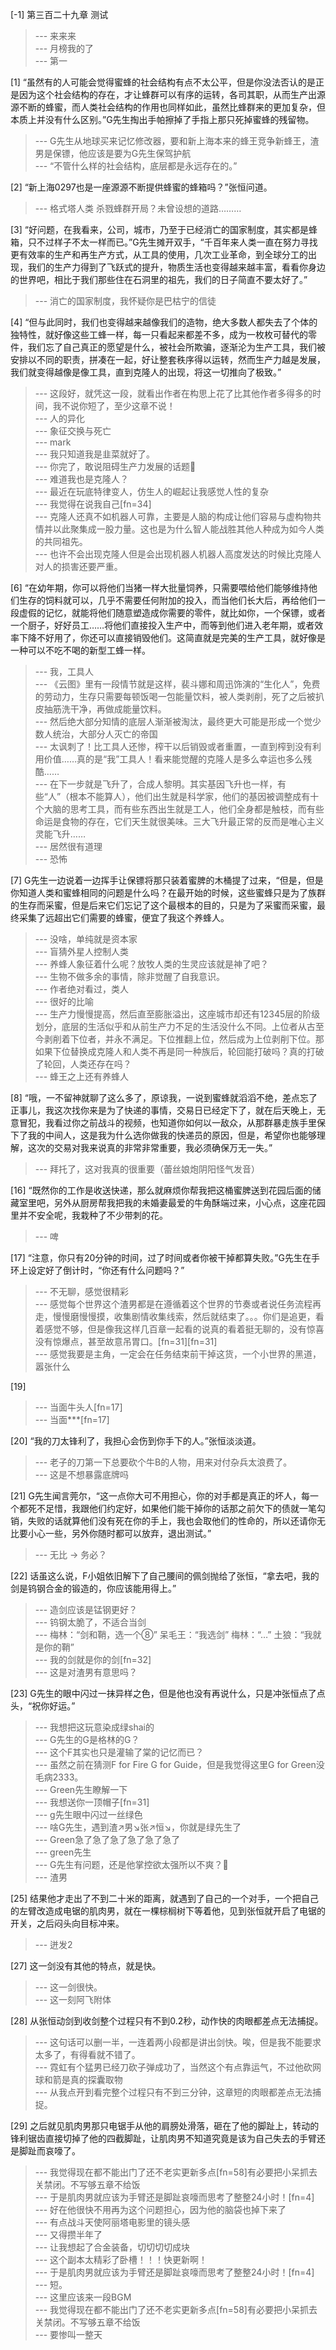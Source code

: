 
[-1] 第三百二十九章 测试
>--- 来来来<br>
>--- 月榜我的了<br>
>--- 第一<br>

[1] “虽然有的人可能会觉得蜜蜂的社会结构有点不太公平，但是你没法否认的是正是因为这个社会结构的存在，才让蜂群可以有序的运转，各司其职，从而生产出源源不断的蜂蜜，而人类社会结构的作用也同样如此，虽然比蜂群来的更加复杂，但本质上并没有什么区别。”G先生掏出手帕擦掉了手指上那只死掉蜜蜂的残留物。
>--- G先生从地球买来记忆修改器，要和新上海本来的蜂王竞争新蜂王，渣男是保镖，他应该是要为G先生保驾护航<br>
>--- “不管什么样的社会结构，底层都是永远存在的。”<br>

[2] “新上海0297也是一座源源不断提供蜂蜜的蜂箱吗？”张恒问道。
>--- 格式塔人类 杀戮蜂群开局？未曾设想的道路………<br>

[3] “好问题，在我看来，公司，城市，乃至于已经消亡的国家制度，其实都是蜂箱，只不过样子不太一样而已。”G先生摊开双手，“千百年来人类一直在努力寻找更有效率的生产和再生产方式，从工具的使用，几次工业革命，到全球分工的出现，我们的生产力得到了飞跃式的提升，物质生活也变得越来越丰富，看看你身边的世界吧，相比于我们那些住在石洞里的祖先，我们的日子简直不要太好了。”
>--- 消亡的国家制度，我怀疑你是巴枯宁的信徒<br>

[4] “但与此同时，我们也变得越来越像我们的造物，绝大多数人都失去了个体的独特性，就好像这些工蜂一样，每一只看起来都差不多，成为一枚枚可替代的零件，我们忘了自己真正的愿望是什么，被社会所欺骗，逐渐沦为生产工具，我们被安排以不同的职责，拼凑在一起，好让整套秩序得以运转，然而生产力越是发展，我们就变得越像是像工具，直到克隆人的出现，将这一切推向了极致。”
>--- 这段好，就凭这一段，就看出作者在构思上花了比其他作者多得多的时间，我不说你短了，至少这章不说！<br>
>--- 人的异化<br>
>--- 象征交换与死亡<br>
>--- mark<br>
>--- 我只知道我是韭菜就好了。<br>
>--- 你完了，敢说阻碍生产力发展的话题🐶<br>
>--- 难道我也是克隆人？<br>
>--- 最近在玩底特律变人，仿生人的崛起让我感觉人性的复杂<br>
>--- 我觉得在说我自己[fn=34]<br>
>--- 克隆人还真不如机器人可靠，主要是人脑的构成让他们容易与虚构物共情并以此聚集成一股力量。这也是为什么智人能战胜其他人种成为如今人类的共同祖先。<br>
>--- 也许不会出现克隆人但是会出现机器人机器人高度发达的时候比克隆人对人的损害还要严重。<br>

[6] “在幼年期，你可以将他们当猪一样大批量饲养，只需要喂给他们能够维持他们生存的饲料就可以，几乎不需要任何附加的投入，而当他们长大后，再给他们一段虚假的记忆，就能将他们随意塑造成你需要的零件，就比如你，一个保镖，或者一个厨子，好好员工……将他们直接投入生产中，而等到他们进入老年期，或者效率下降不好用了，你还可以直接销毁他们。这简直就是完美的生产工具，就好像是一种可以不吃不喝的新型工蜂一样。
>--- 我，工具人<br>
>--- 《云图》里有一段情节就是这样，裴斗娜和周迅饰演的“生化人”，免费的劳动力，生存只需要每顿饭喝一包能量饮料，被人类剥削，死了之后被扒皮抽筋洗干净，再做成能量饮料。<br>
>--- 然后绝大部分知情的底层人渐渐被淘汰，最终更大可能是形成一个觉少数人统治，大部分人灭亡的帝国<br>
>--- 太讽刺了！比工具人还惨，榨干以后销毁或者重置，一直到榨到没有利用价值……真的是“我”工具人！看来能觉醒的克隆人是多么幸运也多么残酷……<br>
>--- 在下一步就是飞升了，合成人黎明。其实基因飞升也一样，有些“人”（根本不能算人），他们出生就是科学家，他们的基因被调整成有十个大脑的思考工具，而有些东西出生就是工人，他们全身都是触枝，而有些命运是食物的存在，它们天生就很美味。三大飞升最正常的反而是唯心主义灵能飞升……<br>
>--- 居然很有道理<br>
>--- 恐怖<br>

[7] G先生一边说着一边挥手让保镖将那只装着蜜脾的木桶提了过来，“但是，但是你知道人类和蜜蜂相同的问题是什么吗？在最开始的时候，这些蜜蜂只是为了族群的生存而采蜜，但是后来它们忘记了这个最根本的目的，只是为了采蜜而采蜜，最终采集了远超出它们需要的蜂蜜，便宜了我这个养蜂人。
>--- 没啥，单纯就是资本家<br>
>--- 盲猜外星人控制人类<br>
>--- 养蜂人象征着什么呢？放牧人类的生灵应该就是神了吧？<br>
>--- 生物不做多余的事情，除非觉醒了自我意识。<br>
>--- 作者绝对看过，类人<br>
>--- 很好的比喻<br>
>--- 生产力慢慢提高，然后直至膨胀溢出，这座城市却还有12345层的阶级划分，底层的生活似乎和从前生产力不足的生活没什么不同。上位者从古至今剥削着下位者，并永不满足。下位推翻上位，然后成为上位剥削下位。那如果下位替换成克隆人和人类不再是同一种族后，轮回能打破吗？真的打破了轮回，人类还存在吗？<br>
>--- 蜂王之上还有养蜂人<br>

[8] “哦，一不留神就聊了这么多了，原谅我，一说到蜜蜂就滔滔不绝，差点忘了正事儿，我这次找你来是为了快递的事情，交易日已经定下了，就在后天晚上，无意冒犯，我看过你之前战斗的视频，也知道你如何以一敌众，从那群暴走族手里保下了我的中间人，这是我为什么选你做我的快递员的原因，但是，希望你也能够理解，这次的交易对我来说真的非常非常重要，我必须确保万无一失。”
>--- 拜托了，这对我真的很重要（蕾丝娘炮阴阳怪气发音）<br>

[16] “既然你的工作是收送快递，那么就麻烦你帮我把这桶蜜脾送到花园后面的储藏室里吧，另外从厨房帮我把我的未婚妻最爱的牛角酥端过来，小心点，这座花园里并不安全呢，我栽种了不少带刺的花。
>--- 啤<br>

[17] “注意，你只有20分钟的时间，过了时间或者你被干掉都算失败。”G先生在手环上设定好了倒计时，“你还有什么问题吗？”
>--- 不无聊，感觉很精彩<br>
>--- 感觉每个世界这个渣男都是在遵循着这个世界的节奏或者说任务流程再走，慢慢磨慢慢摸，收集剧情收集线索，然后就结束了。。。你们是追更，看着感觉不够，但是像我这样几百章一起看的说真的看着挺无聊的，没有惊喜没有惊爆点，甚至故意吊胃口。[fn=31][fn=31]<br>
>--- 感觉我要是主角，一定会在任务结束前干掉这货，一个小世界的黑道，嚣张什么<br>

[19] 
>--- 当面牛头人[fn=17]<br>
>--- 当面***[fn=17]<br>

[20] “我的刀太锋利了，我担心会伤到你手下的人。”张恒淡淡道。
>--- 老子的刀第一下总要砍个牛B的人物，用来对付杂兵太浪费了。<br>
>--- 这是不想暴露底牌吗<br>

[21] G先生闻言莞尔，“这一点你大可不用担心，你的对手都是真正的坏人，每一个都死不足惜，我跟他们约定好，如果他们能干掉你的话那之前欠下的债就一笔勾销，失败的话就算他们没有死在你的手上，我也会取他们的性命的，所以还请你无比要小心一些，另外你随时都可以放弃，退出测试。”
>--- 无比 -> 务必？<br>

[22] 话虽这么说，F小姐依旧解下了自己腰间的佩剑抛给了张恒，“拿去吧，我的剑是钨钢合金的锻造的，你应该能用得上。”
>--- 造剑应该是锰钢更好？<br>
>--- 钨钢太脆了，不适合当剑<br>
>--- 梅林：“剑和鞘，选一个⑧”
呆毛王：“我选剑”
梅林：“…”
土狼：“我就是你的鞘”<br>
>--- 我的剑就是你的剑[fn=32]<br>
>--- 这是对渣男有意思吗？<br>

[23] G先生的眼中闪过一抹异样之色，但是他也没有再说什么，只是冲张恒点了点头，“祝你好运。”
>--- 我想把这玩意染成绿shai的<br>
>--- G先生的G是格林的G？<br>
>--- 这个F其实也只是灌输了棠的记忆而已？<br>
>--- 虽然之前在猜测F for Fire G for Guide，但是我觉得这里G for Green没毛病2333。<br>
>--- Green先生瞭解一下<br>
>--- 我想送你一顶帽子[fn=31]<br>
>--- g先生眼中闪过一丝绿色<br>
>--- 啥G先生，遇到渣↗男↘张↗恒↘，你就是绿先生了<br>
>--- Green急了急了急了急了急了急了<br>
>--- green先生<br>
>--- G先生有问题，还是他掌控欲太强所以不爽？🤨<br>
>--- 渣男<br>

[25] 结果他才走出了不到二十米的距离，就遇到了自己的一个对手，一个把自己的左臂改造成电锯的肌肉男，就在一棵棕榈树下等着他，见到张恒就开启了电锯的开关，之后闷头向目标冲来。
>--- 迸发2<br>

[27] 这一剑没有其他的特点，就是快。
>--- 这一剑很快。<br>
>--- 这一刻阿飞附体<br>

[28] 从张恒动剑到收剑整个过程只有不到0.2秒，动作快的肉眼都差点无法捕捉。
>--- 这句话可以删一半，一连着两小段都是讲出剑快。唉，但是我不能要求太多了，有得看就不错了。<br>
>--- 霓虹有个猛男已经刀砍子弹成功了，当然这个有点靠运气，不过他砍网球和箭是真的探囊取物<br>
>--- 从我点开到看完整个过程只有不到三分钟，这章短的肉眼都差点无法捕捉。<br>

[29] 之后就见肌肉男那只电锯手从他的肩膀处滑落，砸在了他的脚趾上，转动的锋利锯齿直接切掉了他的四截脚趾，让肌肉男不知道究竟是该为自己失去的手臂还是脚趾而哀嚎了。
>--- 我觉得现在都不能出门了还不老实更新多点[fn=58]有必要把小呆抓去关禁闭。不写够五章不给饭<br>
>--- 于是肌肉男就应该为手臂还是脚趾哀嚎而思考了整整24小时！[fn=4]<br>
>--- 好在他很快不用再为这个问题担心，因为他的脑袋也掉下来了<br>
>--- 有点战斗天使阿丽塔电影里的镜头感<br>
>--- 又得攒半年了<br>
>--- 让我想起了合金装备，切切切切成块<br>
>--- 这个副本太精彩了卧槽！！！快更新啊！<br>
>--- 于是肌肉男就应该为手臂还是脚趾哀嚎而思考了整整24小时！[fn=4]<br>
>--- 短。<br>
>--- 这里应该来一段BGM<br>
>--- 我觉得现在都不能出门了还不老实更新多点[fn=58]有必要把小呆抓去关禁闭。不写够五章不给饭<br>
>--- 要惨叫一整天<br>
